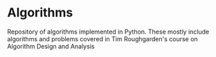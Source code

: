 # Algorithms
Repository of algorithms implemented in Python. These mostly include algorithms and problems covered in Tim Roughgarden's course on Algorithm Design and Analysis
